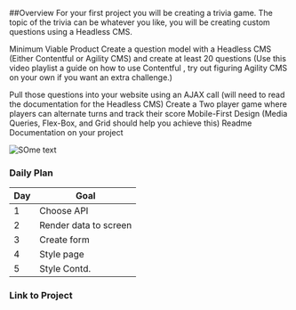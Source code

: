 ##Overview
For your first project you will be creating a trivia game. The topic of the trivia can be whatever you like, you will be creating custom questions using a Headless CMS.

Minimum Viable Product
Create a question model with a Headless CMS (Either Contentful or Agility CMS) and create at least 20 questions
(Use this video playlist a guide on how to use Contentful , try out figuring Agility CMS on your own if you want an extra challenge.)

Pull those questions into your website using an AJAX call (will need to read the documentation for the Headless CMS)
Create a Two player game where players can alternate turns and track their score
Mobile-First Design (Media Queries, Flex-Box, and Grid should help you achieve this)
Readme Documentation on your project

![SOme text](https://laffgaff.com/wp-content/uploads/2020/07/sports-trivia-questions-featured.jpg)


### Daily Plan

| Day | Goal |
|-----|------|
| 1 | Choose API |
| 2 | Render data to screen |
| 3 | Create form |
| 4 | Style page |
| 5 | Style Contd. |

### Link to Project